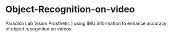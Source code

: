 # Object-Recognition-on-video
Paradiso Lab Vision Prosthetic | using IMU information to enhance accuracy of object recognition on videos
